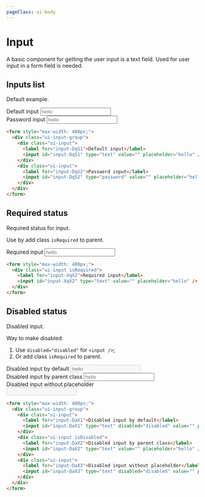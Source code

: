 ```yaml
---
pageClass: ui-body
---
```


# Input

A basic component for getting the user input is a text field. Used for user input in a form field is needed.

## Inputs list

Default example.

<section class="ui-section">
  <form style="max-width: 400px;">
    <div class="ui-input-group">
      <div class="ui-input">
        <label for="input-DqS1">Default input</label>
        <input
          id="input-DqS1"
          type="text"
          value=""
          placeholder="hello"
        />
      </div>
      <div class="ui-input">
        <label for="input-DqS2">Password input</label>
        <input
          id="input-DqS2"
          type="password"
          value=""
          placeholder="hello"
        />
      </div>
    </div>
  </form>
</section>

```html
<form style="max-width: 400px;">
  <div class="ui-input-group">
    <div class="ui-input">
      <label for="input-DqS1">Default input</label>
      <input id="input-DqS1" type="text" value="" placeholder="hello" />
    </div>
    <div class="ui-input">
      <label for="input-DqS2">Password input</label>
      <input id="input-DqS2" type="password" value="" placeholder="hello" />
    </div>
  </div>
</form>
```

## Required status

Required status for input.

Use by add class `isRequired` to parent.

<section class="ui-section">
  <form style="max-width: 400px;">
    <div class="ui-input isRequired">
      <label for="input-XqX1">Required input</label>
      <input
        id="input-XqX1"
        type="text"
        value=""
        placeholder="hello"
      />
    </div>
  </form>
</section>

```html
<form style="max-width: 400px;">
  <div class="ui-input isRequired">
    <label for="input-XqX2">Required input</label>
    <input id="input-XqX2" type="text" value="" placeholder="hello" />
  </div>
</form>
```

## Disabled status

Disabled input.

Way to make disabled:

1. Use `disabled="disabled"` for `<input />`;
2. Or add class `isRequired` to parent.

<section class="ui-section">
  <form style="max-width: 400px;">
    <div class="ui-input-group">
      <div class="ui-input">
        <label for="input-DaX1">Disabled input by default</label>
        <input
          id="input-DaX1"
          type="text"
          disabled="disabled"
          value=""
          placeholder="hello"
        />
      </div>
      <div class="ui-input isDisabled">
        <label for="input-DaX2">Disabled input by parent class</label>
        <input
          id="input-DaX2"
          type="text"
          value=""
          placeholder="hello"
        />
      </div>
      <div class="ui-input">
        <label for="input-DaX3">Disabled input without placeholder</label>
        <input
          id="input-DaX3"
          type="text"
          disabled="disabled"
          value=""
          placeholder=""
        />
      </div>
    </div>
  </form>
</section>

```html
<form style="max-width: 400px;">
  <div class="ui-input-group">
    <div class="ui-input">
      <label for="input-DaX1">Disabled input by default</label>
      <input id="input-DaX1" type="text" disabled="disabled" value="" placeholder="hello" />
    </div>
    <div class="ui-input isDisabled">
      <label for="input-DaX2">Disabled input by parent class</label>
      <input id="input-DaX2" type="text" value="" placeholder="hello" />
    </div>
    <div class="ui-input">
      <label for="input-DaX3">Disabled input without placeholder</label>
      <input id="input-DaX3" type="text" disabled="disabled" value="" placeholder="" />
    </div>
  </div>
</form>
```
